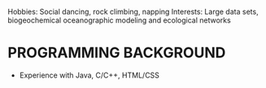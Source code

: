 Hobbies:  Social dancing, rock climbing, napping
Interests: Large data sets, biogeochemical oceanographic modeling and ecological networks

PROGRAMMING BACKGROUND
=================================================
- Experience with Java, C/C++, HTML/CSS